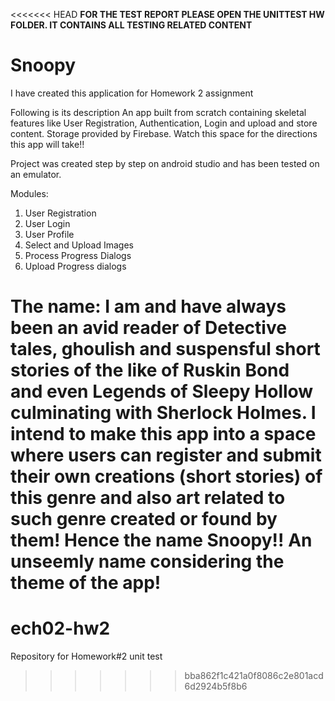<<<<<<< HEAD
**FOR THE TEST REPORT PLEASE OPEN THE UNITTEST HW FOLDER. IT CONTAINS ALL TESTING RELATED CONTENT**


# Snoopy
I have created this application for Homework 2 assignment 

Following is its description
An app built from scratch containing skeletal features like User Registration, Authentication, Login and upload and store content. Storage provided by Firebase. Watch this space for the directions this app will take!!

Project was created step by step on android studio and has been tested on an emulator. 

Modules:

1) User Registration
2) User Login
3) User Profile
4) Select and Upload Images
5) Process Progress Dialogs 
6) Upload Progress dialogs

The name: 
I am and have always been an avid reader of Detective tales, ghoulish and suspensful short stories of the like of Ruskin Bond and even Legends of Sleepy Hollow culminating with Sherlock Holmes. I intend to make this app into a space where users can register and submit their own creations (short stories) of this genre and also art related to such genre created or found by them! Hence the name Snoopy!! An unseemly name considering the theme of the app!
=======
# ech02-hw2
Repository for Homework#2 unit test
>>>>>>> bba862f1c421a0f8086c2e801acd6d2924b5f8b6
